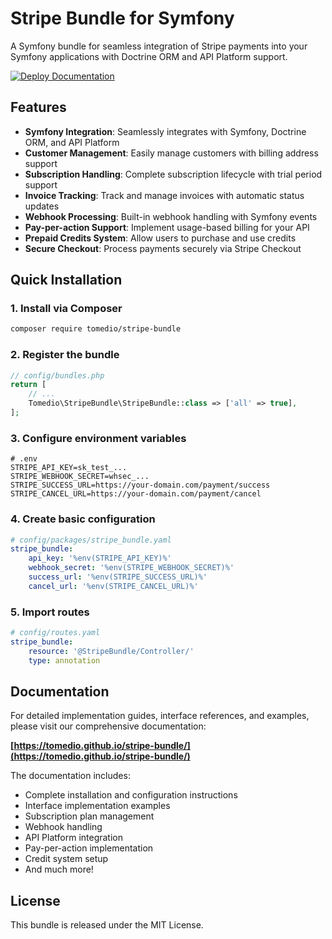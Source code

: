 # Stripe Bundle for Symfony

A Symfony bundle for seamless integration of Stripe payments into your Symfony applications with Doctrine ORM and API Platform support.

[![Deploy Documentation](https://github.com/tomedio/stripe-bundle/actions/workflows/deploy-docs.yml/badge.svg)](https://github.com/tomedio/stripe-bundle/actions/workflows/deploy-docs.yml)

## Features

- **Symfony Integration**: Seamlessly integrates with Symfony, Doctrine ORM, and API Platform
- **Customer Management**: Easily manage customers with billing address support
- **Subscription Handling**: Complete subscription lifecycle with trial period support
- **Invoice Tracking**: Track and manage invoices with automatic status updates
- **Webhook Processing**: Built-in webhook handling with Symfony events
- **Pay-per-action Support**: Implement usage-based billing for your API
- **Prepaid Credits System**: Allow users to purchase and use credits
- **Secure Checkout**: Process payments securely via Stripe Checkout

## Quick Installation

### 1. Install via Composer

```bash
composer require tomedio/stripe-bundle
```

### 2. Register the bundle

```php
// config/bundles.php
return [
    // ...
    Tomedio\StripeBundle\StripeBundle::class => ['all' => true],
];
```

### 3. Configure environment variables

```
# .env
STRIPE_API_KEY=sk_test_...
STRIPE_WEBHOOK_SECRET=whsec_...
STRIPE_SUCCESS_URL=https://your-domain.com/payment/success
STRIPE_CANCEL_URL=https://your-domain.com/payment/cancel
```

### 4. Create basic configuration

```yaml
# config/packages/stripe_bundle.yaml
stripe_bundle:
    api_key: '%env(STRIPE_API_KEY)%'
    webhook_secret: '%env(STRIPE_WEBHOOK_SECRET)%'
    success_url: '%env(STRIPE_SUCCESS_URL)%'
    cancel_url: '%env(STRIPE_CANCEL_URL)%'
```

### 5. Import routes

```yaml
# config/routes.yaml
stripe_bundle:
    resource: '@StripeBundle/Controller/'
    type: annotation
```

## Documentation

For detailed implementation guides, interface references, and examples, please visit our comprehensive documentation:

**[https://tomedio.github.io/stripe-bundle/](https://tomedio.github.io/stripe-bundle/)**

The documentation includes:

- Complete installation and configuration instructions
- Interface implementation examples
- Subscription plan management
- Webhook handling
- API Platform integration
- Pay-per-action implementation
- Credit system setup
- And much more!

## License

This bundle is released under the MIT License.
